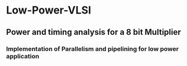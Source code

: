 # Low-Power-VLSI
## Power and timing analysis for a 8 bit Multiplier
### Implementation of Parallelism and pipelining for low power application
